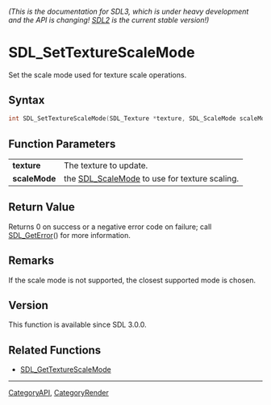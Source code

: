 ###### (This is the documentation for SDL3, which is under heavy development and the API is changing! [SDL2](https://wiki.libsdl.org/SDL2/) is the current stable version!)
# SDL_SetTextureScaleMode

Set the scale mode used for texture scale operations.

## Syntax

```c
int SDL_SetTextureScaleMode(SDL_Texture *texture, SDL_ScaleMode scaleMode);

```

## Function Parameters

|                   |                                                                |
| ----------------- | -------------------------------------------------------------- |
| **texture**       | The texture to update.                                         |
| **scaleMode**     | the [SDL_ScaleMode](SDL_ScaleMode) to use for texture scaling. |

## Return Value

Returns 0 on success or a negative error code on failure; call
[SDL_GetError](SDL_GetError)() for more information.

## Remarks

If the scale mode is not supported, the closest supported mode is chosen.

## Version

This function is available since SDL 3.0.0.

## Related Functions

* [SDL_GetTextureScaleMode](SDL_GetTextureScaleMode)

----
[CategoryAPI](CategoryAPI), [CategoryRender](CategoryRender)


